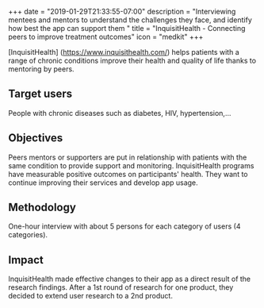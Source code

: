 +++
date = "2019-01-29T21:33:55-07:00"
description = "Interviewing mentees and mentors to understand the challenges they face, and identify how best the app can support them "
title = "InquisitHealth - Connecting peers to improve treatment outcomes"
icon = "medkit"
+++

[InquisitHealth] (https://www.inquisithealth.com/) helps patients with a range of chronic conditions improve their health and quality of life thanks to mentoring by peers.

## Target users

People with chronic diseases such as diabetes, HIV, hypertension,...

## Objectives

Peers mentors or supporters are put in relationship with patients with the same condition to provide support and monitoring. InquisitHealth programs have measurable positive outcomes on participants' health. They want to continue improving their services and develop app usage. 

## Methodology

One-hour interview with about 5 persons for each category of users (4 categories).

## Impact

InquisitHealth made effective changes to their app as a direct result of the research findings. After a 1st round of research for one product, they decided to extend user research to a 2nd product. 


